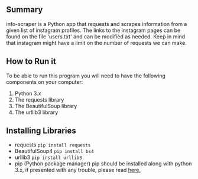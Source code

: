 ## Summary
info-scraper is a Python app that requests and scrapes information from a given list of instagram profiles. The links to the instagram pages can be found on the file 'users.txt' and can be modified as needed. Keep in mind that instagram might have a limit on the number of requests we can make.

## How to Run it
To be able to run this program you will need to have the following components on your computer:
1. Python 3.x
1. The requests library
1. The BeautifulSoup library
1. The urllib3 library

## Installing Libraries
* requests
`pip install requests`
* BeautifulSoup4
`pip install bs4`
 * urllib3
`pip install urllib3`
* pip (Python package manager)
pip should be installed along with python 3.x, if presented with any trouble, please read [here.](https://pip.pypa.io/en/stable/installing/)
